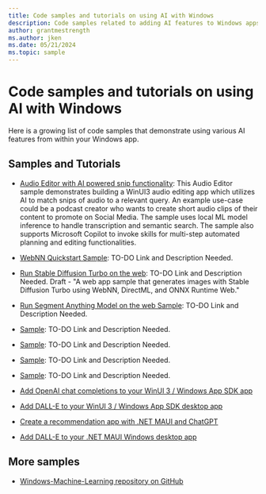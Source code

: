 ```yaml
---
title: Code samples and tutorials on using AI with Windows
description: Code samples related to adding AI features to Windows apps.
author: grantmestrength
ms.author: jken
ms.date: 05/21/2024
ms.topic: sample
---
```


# Code samples and tutorials on using AI with Windows

Here is a growing list of code samples that demonstrate using various AI features from within your Windows app.

## Samples and Tutorials

* [Audio Editor with AI powered snip functionality](https://github.com/microsoft/AI-Audio-Editor): This Audio Editor sample demonstrates building a WinUI3 audio editing app which utilizes AI to match snips of audio to a relevant query. An example use-case could be a podcast creator who wants to create short audio clips of their content to promote on Social Media. The sample uses local ML model inference to handle transcription and semantic search. The sample also supports Microsoft Copilot to invoke skills for multi-step automated planning and editing functionalities.

* [WebNN Quickstart Sample](): TO-DO Link and Description Needed.

* [Run Stable Diffusion Turbo on the web](): TO-DO Link and Description Needed. Draft - "A web app sample that generates images with Stable Diffusion Turbo using WebNN, DirectML, and ONNX Runtime Web."

* [Run Segment Anything Model on the web Sample](): TO-DO Link and Description Needed.

* [ Sample](): TO-DO Link and Description Needed.

* [ Sample](): TO-DO Link and Description Needed.

* [ Sample](): TO-DO Link and Description Needed.

* [ Sample](): TO-DO Link and Description Needed.

* [Add OpenAI chat completions to your WinUI 3 / Windows App SDK app](/windows/apps/how-tos/chatgpt-openai-winui3)

* [Add DALL-E to your WinUI 3 / Windows App SDK desktop app](/windows/apps/how-tos/dall-e-winui3)

* [Create a recommendation app with .NET MAUI and ChatGPT](tutorial-maui-ai.md)

* [Add DALL-E to your .NET MAUI Windows desktop app](dall-e-maui-windows.md)

## More samples

* [Windows-Machine-Learning repository on GitHub](https://github.com/Microsoft/Windows-Machine-Learning)